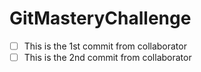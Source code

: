 # GitMasteryChallenge
- [ ] This is the 1st commit from collaborator
- [ ] This is the 2nd commit from collaborator

